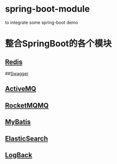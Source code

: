 # spring-boot-module
to integrate some spring-boot demo

# 整合SpringBoot的各个模块

## [Redis](https://github.com/ShuaiMou/spring-boot-module/blob/master/studySpringBootRedis/README.md)
##[Swagger]()
## [ActiveMQ]()
## [RocketMQMQ]()
## [MyBatis](https://github.com/ShuaiMou/spring-boot-module/blob/master/studySpringBootMybatis/README.md)
## [ElasticSearch]()
## [LogBack]()